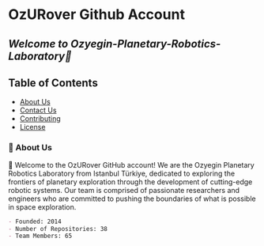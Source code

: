 # <b>OzURover Github Account</b>

## <i>Welcome to Ozyegin-Planetary-Robotics-Laboratory👋</i>

## 

## Table of Contents
- [About Us](#about_us)
- [Contact Us](#contact_us)
- [Contributing](#contributing)
- [License](#license)

### 🚀 About Us
🌌 Welcome to the OzURover GitHub account! We are the Ozyegin Planetary Robotics Laboratory from Istanbul Türkiye, dedicated to exploring the frontiers of planetary exploration through the development of cutting-edge robotic systems. Our team is comprised of passionate researchers and engineers who are committed to pushing the boundaries of what is possible in space exploration. 
``` markdown
- Founded: 2014
- Number of Repositories: 38
- Team Members: 65
```
